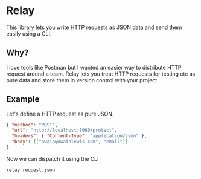 # Relay

This library lets you write HTTP requests as JSON data and send them easily using a CLI.

## Why?

I love tools like Postman but I wanted an easier way to distribute HTTP request around
a team. Relay lets you treat HTTP requests for testing etc as pure data and store them
in version control with your project.

## Example

Let's define a HTTP request as pure JSON.

```json
{ "method": "POST",
  "url": "http://localhost:8080/protect",
  "headers": { "Content-Type": "application/json" },
  "body": [["owain@owainlewis.com", "email"]]
}

```

Now we can dispatch it using the CLI

```
relay request.json
```
